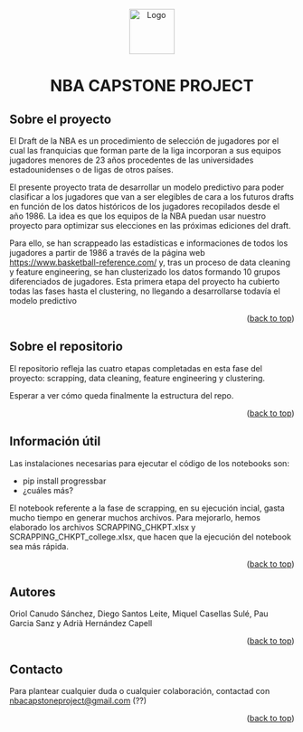 <div id="top"></div>
<!-- PROJECT LOGO -->
<br />
<div align="center">
  <a href="https://github.com/othneildrew/Best-README-Template">
    <img src="images/logo.png" alt="Logo" width="80" height="80">
  </a>
  <h1 align="center">NBA CAPSTONE PROJECT</h1>
</div>

## Sobre el proyecto

El Draft de la NBA es un procedimiento de selección de jugadores por el cual las franquicias que forman parte de la liga incorporan a sus equipos jugadores menores de 23 años procedentes de las universidades estadounidenses o de ligas de otros países. 

El presente proyecto trata de desarrollar un modelo predictivo para poder clasificar a los jugadores que van a ser elegibles de cara a los futuros drafts en función de los datos históricos de los jugadores recopilados desde el año 1986. La idea es que los equipos de la NBA puedan usar nuestro proyecto para optimizar sus elecciones en las próximas ediciones del draft.

Para ello, se han scrappeado las estadísticas e informaciones de todos los jugadores a partir de 1986 a través de la página web https://www.basketball-reference.com/ y, tras un proceso de data cleaning y feature engineering, se han clusterizado los datos formando 10 grupos diferenciados de jugadores. Esta primera etapa del proyecto ha cubierto todas las fases hasta el clustering, no llegando a desarrollarse todavía el modelo predictivo

<p align="right">(<a href="#top">back to top</a>)</p>

## Sobre el repositorio

El repositorio refleja las cuatro etapas completadas en esta fase del proyecto: scrapping, data cleaning, feature engineering y clustering.

Esperar a ver cómo queda finalmente la estructura del repo.

<p align="right">(<a href="#top">back to top</a>)</p>

## Información útil

Las instalaciones necesarias para ejecutar el código de los notebooks son:
- pip install progressbar
- ¿cuáles más?

El notebook referente a la fase de scrapping, en su ejecución incial, gasta mucho tiempo en generar muchos archivos. Para mejorarlo, hemos elaborado los archivos SCRAPPING_CHKPT.xlsx y SCRAPPING_CHKPT_college.xlsx, que hacen que la ejecución del notebook sea más rápida.

<p align="right">(<a href="#top">back to top</a>)</p>

## Autores

Oriol Canudo Sánchez, Diego Santos Leite, Miquel Casellas Sulé, Pau Garcia Sanz y Adrià Hernández Capell

<p align="right">(<a href="#top">back to top</a>)</p>

## Contacto

Para plantear cualquier duda o cualquier colaboración, contactad con nbacapstoneproject@gmail.com (??)

<p align="right">(<a href="#top">back to top</a>)</p>
